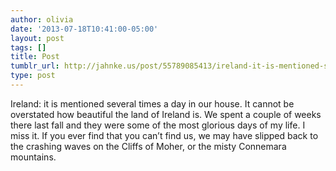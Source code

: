 ```yaml
---
author: olivia
date: '2013-07-18T10:41:00-05:00'
layout: post
tags: []
title: Post
tumblr_url: http://jahnke.us/post/55789085413/ireland-it-is-mentioned-several-times-a-day-in
type: post
---
```


Ireland: it is mentioned several times a day in our house. It cannot be overstated how beautiful the land of Ireland is. We spent a couple of weeks there last fall and they were some of the most glorious days of my life. I miss it. If you ever find that you can’t find us, we may have slipped back to the crashing waves on the Cliffs of Moher, or the misty Connemara mountains. 





